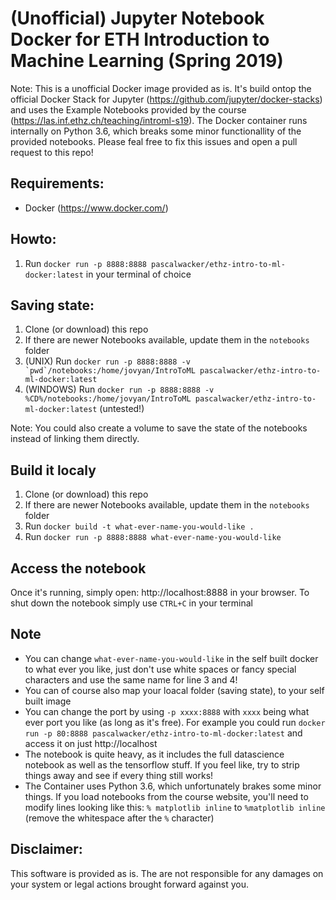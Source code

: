 # (Unofficial) Jupyter Notebook Docker for ETH Introduction to Machine Learning (Spring 2019)
Note: This is a unofficial Docker image provided as is. It's build ontop the official Docker Stack for Jupyter (https://github.com/jupyter/docker-stacks) and uses the Example Notebooks provided by the course (https://las.inf.ethz.ch/teaching/introml-s19). The Docker container runs internally on Python 3.6, which breaks some minor functionallity of the provided notebooks. Please feal free to fix this issues and open a pull request to this repo!

## Requirements:
- Docker (https://www.docker.com/)

## Howto:
1) Run `docker run -p 8888:8888 pascalwacker/ethz-intro-to-ml-docker:latest` in your terminal of choice

## Saving state:
1) Clone (or download) this repo
2) If there are newer Notebooks available, update them in the `notebooks` folder
3) (UNIX) Run ```docker run -p 8888:8888 -v `pwd`/notebooks:/home/jovyan/IntroToML pascalwacker/ethz-intro-to-ml-docker:latest```
3) (WINDOWS) Run `docker run -p 8888:8888 -v %CD%/notebooks:/home/jovyan/IntroToML pascalwacker/ethz-intro-to-ml-docker:latest` (untested!)  

Note: You could also create a volume to save the state of the notebooks instead of linking them directly.

## Build it localy
1) Clone (or download) this repo
2) If there are newer Notebooks available, update them in the `notebooks` folder
3) Run `docker build -t what-ever-name-you-would-like .`
4) Run `docker run -p 8888:8888 what-ever-name-you-would-like`

## Access the notebook
Once it's running, simply open: http://localhost:8888 in your browser. To shut down the notebook simply use `CTRL+C` in your terminal

## Note
- You can change `what-ever-name-you-would-like` in the self built docker to what ever you like, just don't use white spaces or fancy special characters and use the same name for line 3 and 4!
- You can of course also map your loacal folder (saving state), to your self built image
- You can change the port by using `-p xxxx:8888` with `xxxx` being what ever port you like (as long as it's free). For example you could run `docker run -p 80:8888 pascalwacker/ethz-intro-to-ml-docker:latest` and access it on just http://localhost
- The notebook is quite heavy, as it includes the full datascience notebook as well as the tensorflow stuff. If you feel like, try to strip things away and see if every thing still works!
- The Container uses Python 3.6, which unfortunately brakes some minor things. If you load notebooks from the course website, you'll need to modify lines looking like this: `% matplotlib inline` to `%matplotlib inline` (remove the whitespace after the `%` character)

## Disclaimer:
This software is provided as is. The are not responsible for any damages on your system or legal actions brought forward against you.